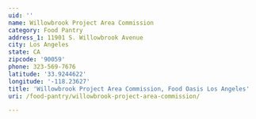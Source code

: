 ```yaml
---
uid: ''
name: Willowbrook Project Area Commission
category: Food Pantry
address_1: 11901 S. Willowbrook Avenue
city: Los Angeles
state: CA
zipcode: '90059'
phone: 323-569-7676
latitude: '33.9244622'
longitude: '-118.23627'
title: 'Willowbrook Project Area Commission, Food Oasis Los Angeles'
uri: /food-pantry/willowbrook-project-area-commission/

---
```

